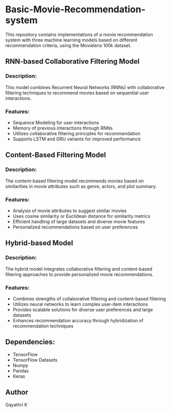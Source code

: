 # Basic-Movie-Recommendation-system

This repository contains implementations of a movie recommendation system with three machine learning models based on different recommendation criteria, using the Movielens 100k dataset.

## RNN-based Collaborative Filtering Model

### Description:
This model combines Recurrent Neural Networks (RNNs) with collaborative filtering techniques to recommend movies based on sequential user interactions.

### Features:
- Sequence Modeling for user interactions
- Memory of previous interactions through RNNs
- Utilizes collaborative filtering principles for recommendation
- Supports LSTM and GRU variants for improved performance

## Content-Based Filtering Model

### Description:
The content-based filtering model recommends movies based on similarities in movie attributes such as genre, actors, and plot summary.

### Features:
- Analysis of movie attributes to suggest similar movies
- Uses cosine similarity or Euclidean distance for similarity metrics
- Efficient handling of large datasets and diverse movie features
- Personalized recommendations based on user preferences

## Hybrid-based Model

### Description:
The hybrid model integrates collaborative filtering and content-based filtering approaches to provide personalized movie recommendations.

### Features:
- Combines strengths of collaborative filtering and content-based filtering
- Utilizes neural networks to learn complex user-item interactions
- Provides scalable solutions for diverse user preferences and large datasets
- Enhances recommendation accuracy through hybridization of recommendation techniques

## Dependencies:
- TensorFlow
- TensorFlow Datasets
- Numpy
- Pandas
- Keras

## Author
Gayathri K
